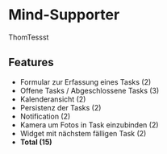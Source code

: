 # Mind-Supporter
ThomTessst
## Features
* Formular zur Erfassung eines Tasks (2)
* Offene Tasks / Abgeschlossene Tasks (3)
* Kalenderansicht (2)
* Persistenz der Tasks (2)
* Notification (2)
* Kamera um Fotos in Task einzubinden (2)
* Widget mit nächstem fälligen Task (2)
* **Total (15)**